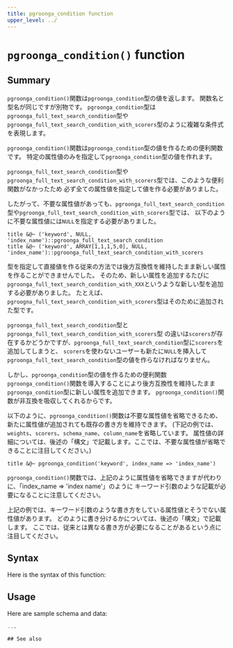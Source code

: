```yaml
---
title: pgroonga_condition function
upper_level: ../
---
```


# `pgroonga_condition()` function

## Summary

`pgroonga_condition()`関数は`pgroonga_condition`型の値を返します。
関数名と型名が同じですが別物です。
`pgroonga_condition`型は`pgroonga_full_text_search_condition`型や`pgroonga_full_text_search_condition_with_scorers`型のように複雑な条件式を表現します。

`pgroonga_condition()`関数は`pgroonga_condition`型の値を作るための便利関数です。
特定の属性値のみを指定して`pgroonga_condition`型の値を作れます。

`pgroonga_full_text_search_condition`型や`pgroonga_full_text_search_condition_with_scorers`型では、このような便利関数がなかったため
必ず全ての属性値を指定して値を作る必要がありました。

したがって、不要な属性値があっても、`pgroonga_full_text_search_condition`型や`pgroonga_full_text_search_condition_with_scorers`型では、
以下のように不要な属性値には`NULL`を指定する必要がありました。

```
title &@~ ('keyword', NULL, 'index_name')::pgroonga_full_text_search_condition
title &@~ ('keyword', ARRAY[1,1,1,5,0], NULL, 'index_name')::pgroonga_full_text_search_condition_with_scorers
```

型を指定して直接値を作る従来の方法では後方互換性を維持したまま新しい属性を作ることができませんでした。
そのため、新しい属性を追加するたびに`pgroonga_full_text_search_condition_with_XXX`というような新しい型を追加する必要がありました。
たとえば、`pgroogna_full_text_search_condition_with_scorers`型はそのために追加された型です。

`pgroonga_full_text_search_condition`型と`pgroonga_full_text_search_condition_with_scorers`型
の違いは`scorers`が存在するかどうかですが、`pgroonga_full_text_search_condition`型に`scorers`を追加してしまうと、
`scorers`を使わないユーザーも新たに`NULL`を挿入して`pgroonga_full_text_search_condition`型の値を作らなければなりません。

しかし、`pgroonga_condition`型の値を作るための便利関数`pgroonga_condition()`関数を導入することにより後方互換性を維持したまま
`pgroonga_condition`型に新しい属性を追加できます。
`pgroonga_condition()`関数が非互換を吸収してくれるからです。

以下のように、`pgroonga_condition()`関数は不要な属性値を省略できるため、新たに属性値が追加されても既存の書き方を維持できます。
(下記の例では、`weights`、`scorers`、`schema_name`、`column_name`を省略しています。
属性値の詳細については、後述の「構文」で記載します。ここでは、不要な属性値が省略できることに注目してください。)

```
title &@~ pgroonga_condition('keyword', index_name => 'index_name')
```

`pgroonga_condition()`関数では、上記のように属性値を省略できますが代わりに、「index_name => 'index name'」のように
キーワード引数のような記載が必要になることに注意してください。

上記の例では、キーワード引数のような書き方をしている属性値とそうでない属性値があります。
どのように書き分けるかについては、後述の「構文」で記載します。
ここでは、従来とは異なる書き方が必要になることがあるという点に注目してください。

## Syntax

Here is the syntax of this function:

## Usage

Here are sample schema and data:

```sql
...

## See also


